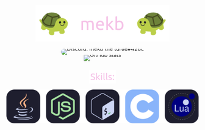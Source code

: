 <div style="line-height: 0; text-align: center;" align="center">
<h1>
<img alt="mekb" src="header.png" />
</h1>
<a style="text-decoration: none;" href="https://discord.com/users/686869093604917249">
<img alt="Discord: mekb the turtle#4288" style="border-radius: 10px;" src="https://img.shields.io/static/v1?label=Discord&message=mekb%20the%20turtle%234288&logo=discord&style=for-the-badge&logoColor=f5c2e7&labelColor=1e1e2e&color=f5c2e7" />
</a><br/>
<img alt="GitHub stats" src="https://github-readme-stats.vercel.app/api?username=mekb-turtle&include_all_commits=true&count_private=true&hide_title=true&show_icons=true&hide_border=true&bg_color=1e1e2e&text_color=cdd6f4&icon_color=f5c2e7&title_color=f5c2e7" /><br/>
<h3><img alt="Skills" src="skills_text.png" /></h3>
<img alt="Java, Node.js, Bash, C, Lua" src="skills.svg" /><br/>
</div>
<!-- inspired by https://github.com/CallMeEchoCodes' readme -->

